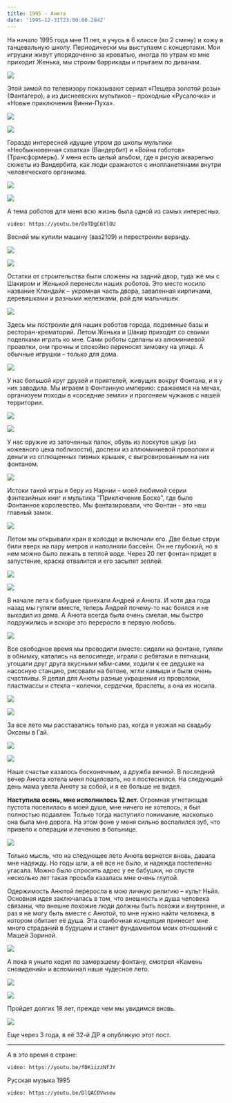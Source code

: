```yaml
---
title: 1995 - Анюта
date: '1995-12-31T23:00:00.284Z'
---
```


На начало 1995 года мне 11 лет, я учусь в 6 классе (во 2 смену) и хожу в танцевальную школу.
Периодически мы выступаем с концертами. Мои игрушки живут упорядоченно за кроватью, иногда по утрам ко мне приходит Женька, мы строим баррикады и прыгаем по диванам.

![](m/1995-school-ng.jpg)

Этой зимой по телевизору показывают сериал «Пещера золотой розы» (Фантагеро), а из диснеевских мультиков – проходные «Русалочка» и «Новые приключения Винни-Пуха».

![](dop/136544997_60479bdacb3ef7742679758a362d4e8f_l.jpg)

![](dop/135784645_vini.jpg)

Гораздо интересней идущие утром до школы мультики «Необыкновенная схватка» (Вандербит) и «Война гоботов» (Трансформеры). У меня есть целый альбом, где я рисую акварелью сюжеты из Вандербита, как люди сражаются с инопланетянами внутри человеческого организма.

![](dop/wb.jpg)

![](dop/135784646_wb.jpg)

А тема роботов для меня всю жизнь была одной из самых интересных.

`video: https://youtu.be/OoTDgC6tlOU`

Весной мы купили машину (ваз2109) и перестроили веранду. 

![](dop/20170521_111757.jpg)

![](dop/vaz.jpg)

Остатки от строительства были сложены на задний двор, туда же мы с Шакиром и Женькой перенесли наших роботов. Это место носило название Клондайк – укромная часть двора, заваленная кирпичами, деревяшками и разными железками, рай для мальчишек. 

![](dop/20170604_214529.jpg)

Здесь мы построили для наших роботов города, подземные базы и ресторан-крематорий. Летом Женька и Шакир приходят со своими поделками играть ко мне. Сами роботы сделаны из алюминиевой проволки, они прочны и спокойно переносят зимовку на улице. А обычные игрушки &ndash; только для дома.

![](dop/robot.jpg)

 У нас большой круг друзей и приятелей, живущих вокруг Фонтана, и я у них заводила. Мы играем в Фонтанную империю: сражаемся на мечах, организуем походы в «соседние земли» и прогоняем чужаков с нашей территории. 

![](dop/20170521_111536.jpg)

![](dop/fontan.jpg)

У нас оружие из заточенных палок, обувь из лоскутов шкур (из кожевного цеха поблизости), доспехи из аллюминиевой проволоки и деньги из сплющенных пивных крышек, с выгровированным на них фонтаном. 

![](dop/20170521_111734.jpg)

Истоки такой игры я беру из Нарнии – моей любимой серии фэнтезийных книг и мультика "Приключение Боско", где было Фонтанное королевство. Мы фантазировали, что Фонтан - это наш главный замок. 

![](dop/narnia-caspian.jpg)

Летом мы открывали кран в колодце и включали его. Две белые струи били вверх на пару метров и наполняли бассейн. Он не глубокий, но в нем можно было лежать в теплой воде. Через 20 лет фонтан придет в запустение, краска отвалится и его засыпят зеплей.

![](dop/20170521_111652.jpg)

![](dop/20170521_111510.jpg)

В начале лета к бабушке приехали Андрей и Анюта. И хотя два года назад мы гуляли вместе, теперь Андрей почему-то нас боялся и не выходил из дома. А Анюта всегда была очень смелая, мы быстро подружились и вскоре это переросло в первую любовь.

![](m/ania2014-1.JPG)

Все свободное время мы проводили вместе: сидели на фонтане, гуляли в обнимку, катались на велосипеде, играли с ребятами в пятнашки, угощали друг друга вкусными м&м-сами, ходили к ее дедушке на насосную станцию, рисовали на бетоне, жгли камыши и были очень счастливы. Я делал для Анюты разные украшения из проволоки, пластмассы и стекла – колечки, сердечки, браслеты, а она их носила.

![](dop/hroniki-narnii-aktery_24-1024x653.jpg)

![](dop/20170521_111753.jpg)

За все лето мы расставались только раз, когда я уезжал на свадьбу Оксаны в Гай. 

![](m/1995-kalinovka-03.jpg)

![](m/1995-kalinovka-02.jpg)

Наше счастье казалось бесконечным, а дружба вечной. В последний вечер Анюта хотела меня поцеловать, но я постеснялся. На следующий день мама увела Анюту за собой, и я ее больше не видел.

**Наступила осень, мне исполнилось 12 лет.** Огромная угнетающая пустота поселилась в моей душе, мне ничего не хотелось, я был полностью подавлен. Только тогда наступило понимание, насколько она была мне дорога. На этом фоне у меня сильно воспалился зуб, что привело к операции и лечению в больнице.

![](m/1995-kalinovka-01.jpg)

Только мысль, что на следующее лето Анюта вернется вновь, давала мне надежду. Но годы шли, а её все не было, и надежда постепенно угасала. Можно было спросить адрес у ее бабушки, но спустя несколько лет такая просьба казалась мне очень глупой.

Одержимость Анютой переросла в мою личную религию – культ Ньйя. Основная идея заключалась в том, что внешность и душа человека связаны, что внешне похожие люди должны быть похожи и внутренне, и раз я не могу быть вместе с Анютой, то мне нужно найти человека, в котором обитает её душа. Эта ошибочная концепция принесет мне много страданий в будущем и станет фундаментом моих отношений с Машей Зориной.

![](m/aniamasha.jpg)

А пока я уныло ходил по замерзшему фонтану, смотрел «Камень сновидений» и вспоминал наше чудесное лето. 

![](dop/135788213_ds2.jpg)

![](dop/135788212_dreamstone.jpg)

Пройдет долгих 18 лет, прежде чем мы увидимся вновь. 

![](m/ania2014-2.JPG)

Еще через 3 года, в её 32-й ДР я опубликую этот пост.

---

А в это время в стране:

`video: https://youtu.be/fDKiizzNfJY`

Русская музыка 1995

`video: https://youtu.be/DlQAC0Vwsew`
